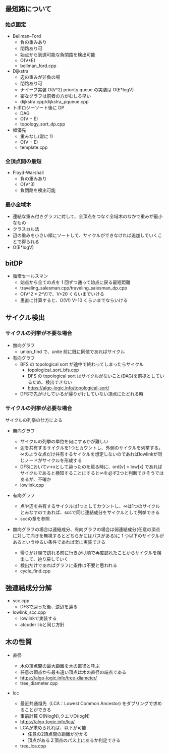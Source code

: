 ## 最短路について

### 始点固定

- Bellman–Ford
  - 負の重みあり
  - 閉路あり可
  - 始点から到達可能な負閉路を検出可能
  - O(V\*E)
  - bellman_ford.cpp
- Dijkstra
  - 辺の重みが非負の場
  - 閉路あり可
  - ナイーブ実装 O(V^2) priority queue の実装は O(E\*logV)
  - 密なグラフは前者の方がむしろ早い
  - dijkstra.cpp/dijkstra_pqueue.cpp
- トポロジーソート後に DP
  - DAG
  - O(V + E)
  - topology_sort_dp.cpp
- 幅優先
  - 重みなし(常に 1)
  - O(V + E)
  - template.cpp

### 全頂点間の最短

- Floyd-Warshall
  - 負の重みあり
  - O(V^3)
  - 負閉路を検出可能

### 最小全域木

- 連結な重み付きグラフに対して、全頂点をつなぐ全域木のなかで重みが最小なもの
- クラスカル法
- 辺の重みを小さい順にソートして、サイクルができなければ追加していくことで得られる
- O(E\*logV)

## bitDP

- 循環セールスマン
  - 始点から全ての点を 1 回ずつ通って始点に戻る最短距離
  - traveling_salesman.cpp/traveling_salesman_dp.cpp
  - O(V^2 \* 2^V)で、V=20 くらいまでいける
  - 愚直に計算すると、O(V!) V=10 くらいまでならいける

## サイクル検出

### サイクルの列挙が不要な場合

- 無向グラフ
  - union_find で、unite 前に既に同値であればサイクル
- 有向グラフ
  - BFS の topological sort が途中で終わってしまったらサイクル
    - topological_sort_bfs.cpp
    - DFS の topological sort はサイクルがないこと(DAG)を前提としているため、検出できない
    - https://algo-logic.info/topological-sort/
  - DFSで先がけしているが帰りがけしていない頂点にたどれる時

### サイクルの列挙が必要な場合
サイクルの列挙の仕方による

- 無向グラフ
  - サイクルの列挙の単位を何にするかが難しい
  -  辺を共有するサイクルを1つとカウントし、外側のサイクルを列挙する。∞のような点だけ共有するサイクルを想定しないのであればlowlinkが同じノードがサイクルを形成する
  - DFSにおいてv->xとして辿ったのを戻る時に、ord[v] = low[x] であればサイクルであると検知することにすると∞を必ず2つと判断できそうではあるが、不確か
  - lowlink.cpp

- 有向グラフ
  - 点や辺を共有するサイクルは1つとしてカウントし、∞は1つのサイクルとみなすのであれば、sccで同じ連結成分をサイクルとして列挙できる
  - sccの章を参照

- 無向グラフの場合は連結成分、有向グラフの場合は弱連結成分(任意の頂点に対して向きを無視するとどちらかにはパスがある)に 1 つ以下のサイクルがあるというゆるい条件であれば楽に実装できる
  - 帰りがけ順で訪れる前に行きがけ順で再度訪れたことからサイクルを検出して、辿り戻していく
  - 検出だけであればグラフに条件は不要と思われる
  - cycle_find.cpp

## 強連結成分分解

- scc.cpp
    - DFSで辿った後、逆辺を辿る
- lowlink_scc.cpp
    - lowlinkで実装する
    - atcoder libと同じ方針


## 木の性質

- 直径
  - 木の頂点間の最大距離を木の直径と呼ぶ
  - 任意の頂点から最も遠い頂点は木の直径の端点である
  - https://algo-logic.info/tree-diameter/
  - tree_diameter.cpp

- lcc
  - 最近共通祖先（LCA：Lowest Common Ancestor) をダブリングで求めることができる
  - 事前計算 O(NlogN),クエリO(logN)
  - https://algo-logic.info/lca/
  - LCAが求められれば、以下が可能
    - 任意の2頂点間の距離が分かる
    - 頂点がある２頂点のパス上にあるか判定できる
  - tree_lca.cpp